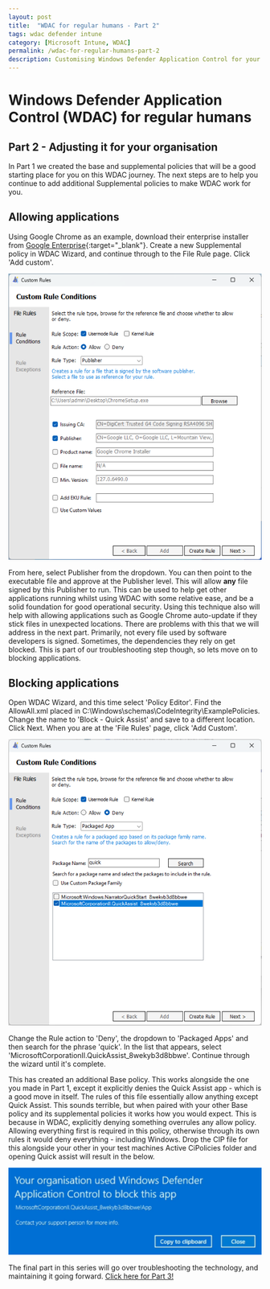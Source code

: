 ```yaml
---
layout: post
title:  "WDAC for regular humans - Part 2"
tags: wdac defender intune
category: [Microsoft Intune, WDAC]
permalink: /wdac-for-regular-humans-part-2
description: Customising Windows Defender Application Control for your organisation
---
```


# Windows Defender Application Control (WDAC) for regular humans
## Part 2 - Adjusting it for your organisation

In Part 1 we created the base and supplemental policies that will be a good starting place for you on this WDAC journey. The next steps are to help you continue to add additional Supplemental policies to make WDAC work for you.

## Allowing applications

Using Google Chrome as an example, download their enterprise installer from [Google Enterprise](https://chromeenterprise.google/download){:target="_blank"}. Create a new Supplemental policy in WDAC Wizard, and continue through to the File Rule page. Click 'Add custom'.

![WDAC2-1](/assets/wdac-part2/wdac1.png)

From here, select Publisher from the dropdown. You can then point to the executable file and approve at the Publisher level. This will allow **any** file signed by this Publisher to run. This can be used to help get other applications running whilst using WDAC with some relative ease, and be a solid foundation for good operational security. Using this technique also will help with allowing applications such as Google Chrome auto-update if they stick files in unexpected locations. There are problems with this that we will address in the next part. Primarily, not every file used by software developers is signed. Sometimes, the dependencies they rely on get blocked. This is part of our troubleshooting step though, so lets move on to blocking applications.

## Blocking applications

Open WDAC Wizard, and this time select 'Policy Editor'. Find the AllowAll.xml placed in C:\Windows\schemas\CodeIntegrity\ExamplePolicies. Change the name to 'Block - Quick Assist' and save to a different location. Click Next. When you are at the 'File Rules' page, click 'Add Custom'.

![WDAC2-2](/assets/wdac-part2/wdac2.png)

Change the Rule action to 'Deny', the dropdown to 'Packaged Apps' and then search for the phrase 'quick'. In the list that appears, select 'MicrosoftCorporationII.QuickAssist_8wekyb3d8bbwe'. Continue through the wizard until it's complete.

This has created an additional Base policy. This works alongside the one you made in Part 1, except it explicitly denies the Quick Assist app - which is a good move in itself. The rules of this file essentially allow anything except Quick Assist. This sounds terrible, but when paired with your other Base policy and its supplemental policies it works how you would expect. This is because in WDAC, explicitly denying something overrules any allow policy. Allowing everything first is required in this policy, otherwise through its own rules it would deny everything - including Windows. Drop the CIP file for this alongside your other in your test machines Active CiPolicies folder and opening Quick assist will result in the below.

![WDAC2-3](/assets/wdac-part2/wdac3.png)

The final part in this series will go over troubleshooting the technology, and maintaining it going forward. [Click here for Part 3!](/wdac-for-regular-humans-part-3)
